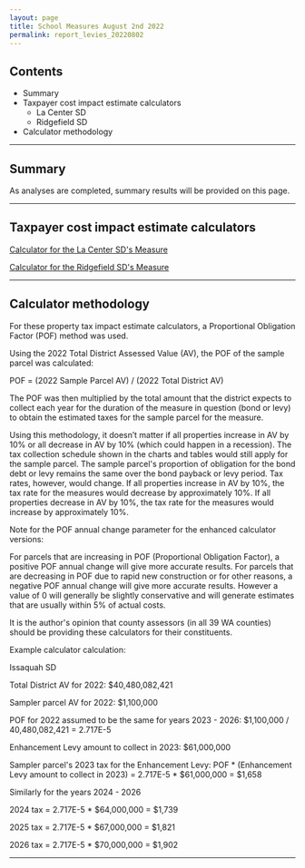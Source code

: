 ```yaml
---
layout: page
title: School Measures August 2nd 2022
permalink: report_levies_20220802
---
```



## Contents
- Summary
- Taxpayer cost impact estimate calculators
  - La Center SD
  - Ridgefield SD
- Calculator methodology

___

## Summary

As analyses are completed, summary results will be provided on this page.

___

## Taxpayer cost impact estimate calculators

[Calculator for the La Center SD's Measure](calculator_la_center_20220802_enhanced)

[Calculator for the Ridgefield SD's Measure](calculator_ridgefield_20220802_enhanced)

___

## Calculator methodology

For these property tax impact estimate calculators, a Proportional Obligation Factor (POF) method was used.

Using the 2022 Total District Assessed Value (AV), the POF of the sample parcel was calculated:

POF = (2022 Sample Parcel AV) / (2022 Total District AV)

The POF was then multiplied by the total amount that the district expects to collect each year for the duration of the measure in question (bond or levy) 
to obtain the estimated taxes for the sample parcel for the measure.

Using this methodology, it doesn’t matter if all properties increase in AV by 10% or all decrease in AV by 10% (which could happen in a recession). 
The tax collection schedule shown in the charts and tables would still apply for the sample parcel. The sample parcel's proportion of obligation for the bond debt 
or levy remains the same over the bond payback or levy period. Tax rates, however, would change. If all properties increase in AV by 10%, the tax rate for the measures would 
decrease by approximately 10%. If all properties decrease in AV by 10%, the tax rate for the measures would increase by approximately 10%.

Note for the POF annual change parameter for the enhanced calculator versions:

For parcels that are increasing in POF (Proportional Obligation Factor), a positive POF annual change will give more accurate results. 
For parcels that are decreasing in POF due to rapid new construction or for other reasons, a negative POF annual change will give more accurate results. 
However a value of 0 will generally be slightly conservative and will generate estimates that are usually within 5% of actual costs. 

It is the author's opinion that county assessors (in all 39 WA counties) should be providing these calculators for their constituents. 

Example calculator calculation:

Issaquah SD

Total District AV for 2022: $40,480,082,421

Sampler parcel AV for 2022: $1,100,000

POF for 2022 assumed to be the same for years 2023 - 2026: $1,100,000 / 40,480,082,421 = 2.717E-5

Enhancement Levy amount to collect in 2023: $61,000,000

Sampler parcel's 2023 tax for the Enhancement Levy: POF * (Enhancement Levy amount to collect in 2023) = 2.717E-5 * $61,000,000 = $1,658

Similarly for the years 2024 - 2026

2024 tax = 2.717E-5 * $64,000,000 = $1,739

2025 tax = 2.717E-5 * $67,000,000 = $1,821

2026 tax = 2.717E-5 * $70,000,000 = $1,902


___

